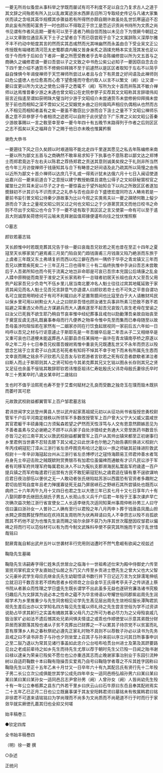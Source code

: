 <!-- { "loadSidebar": true } -->
一夔无所肖似蚤尝从事科举之学既而屡试有司不利度不足以自立乃复求古人之道于其文辞之间殆若有所入比以乱故寓迹浙水西屏去旧所习专取经史传记与凡诸大家集伏而读之含咀其英华规模其歩骤益若有所得然亦颇自期许故虽处乱世饥寒逼迫不忍弃此妄有所图茍富贵于一时也顾以不得取正于宗工是恧近识贡尚书持所为文质之尚书见谓有作者风且期一夔有可以至于逺者乃稍自信而独以未见合下为恨厥今朝廷之上以文章致位通显系天下士子之望者合下而已窃尝观于合下之文属辞陈义深厚尔雅不丰不约动中矩度其言的然而实其态彧然而光其味幽然而永盖由合下受业吴文正公传授既有端绪若清河范太史蜀郡虞内翰又皆身亲炙之涵揉充畅本实支茂其发也足以信于今而传于后如合下者非一夔之所愿受教者乎去年会陈编修尝以所为文五首与之商确久之编修君谓一夔曰吾尝以子之文致之中书危公矣公必知子一夔因窃自念去合下四千里介绍不通贽币不修俯仰拜揖不至于前遽然以是区区者取知于左右不以简乎益自悚惧今年谒俊禅师于天竺禅师所尝过从者且与合下有夙昔之好间语及此禅师则曰危公盛徳人也位愈髙而心愈下望愈隆而守愈约取人以言不以繁文（阙）让又谓一夔曰宜更以所为文达之使危公得子之悉辄不（阙）写所为文十首而并陈其不敏介禅师以达焉惟昔秦少游之未遇也曾文昭公在史院参寥子实荐其文文昭称其言辞瓌伟闳丽言近指逺至谓如获明珠大璧当时少游于文昭绍介未尝通贽币未尝修俯仰拜揖未尝至于前也而相知之深不啻如父兄之契姻党乡曲之旧何哉鸣声相应仇偶相从也然而古人不相见而相知者盖有之矣一夔虽不敢窃比少游而合下汲士之量不下文昭公禅师乐善之意不异叅寥子今者相须之迹若可以自附于此伏望合下广乐育之义如文昭公荅秦少游故事赐以一言之敎至幸至幸一夔今年四十有五晚节末路得列于作者之后则区区之志不孤矣以天之福拜合下之赐于他日亦未晚也惟冀矜察

谢危大叅书

一夔遡往下风之日久矣顾以时艰道阻不能北走四千里遂其愿见之私去年陈编修来南一夔以所为鄙文五首与之商确然不敢率易求知于下执事也不意陈君以鄙文达之郑博士而郑君竟达于左右夫以陈君之荐扬郑君之贡送其意则诚美矣揆之于礼则非所当然也今年三月访俊禅师于钱唐知其与合下有畴昔之好间语及此乃疏其所以简慢之由侑以近所为鄙文十首介禅师以达庶几于礼或一得焉计犹未达俄六月十七日入闽诏使道出嘉兴召一夔来前道合下之意授以建宁教授勅牒且谓危公得子之文如获秘寳校官之擢筮仕之阶耳未足以尽子之才也一夔惊喜出于望外始知合下以向之所致区区者遂加奬録初不计其识与不识而求之之礼恭与否也自非合下盛徳宏度同符古人畴肯若是一夔前书妄引曽文昭公待秦少游故事为比以今观之实类焉夫以一夔之疎陋何敢上儗少游而合下汲士之量视文昭公则又过之何也文昭公之于少游苐赏其文而他日校书之命则不尽出于文昭公也今合下于一夔不徒有取于其区区之言又使蒙一命有可以至于逺且大则诚厚矣荷徳何可云喻未克拜谢兹值郑掾便谨布向往之忱伏惟照察

○墓志

颜钦若墓志铭

天长颜惟中时若既克葬其兄告于徐一夔曰哀哉吾兄钦若之死也昔在至正十四年之夏冦至天长移家吴门避焉甫三月吴门陷自吴门趋钱唐甫三月钱唐又陷乃絶浙而东旅于上虞者三年既又东土弗靖复折而西以松江僻在西州一隅侨于华亭之青龙镇又三年而吾兄以脾胃疾死矣二十三年正月二日也得年三十有二临终执惟中手诀曰吾志未尝敢后于人吾弟所知也而今死于流离之地岂非命耶是可哀已吾宗本兖国公后靖康之乱金人蹂中原稍徙而南至于淮安之天长家焉称千一总辖者初居天长祖也自大父至吾父用赀产起家吾兄少负竒气不伍乡里儿居当南北要冲名人魁士往往过宾其地辄延致于家资其闻见而名人魁士见吾兄言辞意气亦退谓人曰颜钦若竒士也不可失之平昔自谓功名可立就尝用明经试于有司不利辄曰此不足置胷臆间也比寇至白于大人请散财鸠民以保乡里可用以树勲业大人止之曰财非吾惜也顾汝诸生兵事非所素习恐致不救不若姑避之耳重违父命而止方谋避兵而大人遘疾遂至不起吾兄哀毁几丧生老母在堂谕之曰汝父已死我不欲生耶乃稍自节哀率惟中经纪葬事且戒勿以劻勷薄吾亲故自始丧至于奠窆反虞无违礼既襄事奉母而行凡便养之物率令惟中先至而集而已奉母随至以故吾母虽渉险阻恒若在家然有一二姻家亦同在行饮食起居视同一家前后五六年如一日呜呼以吾兄之材与行讵意遽止于斯耶先是一年吾嫂卒后是二年吾从子二又相继卒是又重可哀也已道梗未能返葬邑人前鄞县丞任某捐地一亩许在青龙镇南亭桥之原遂以卒之年二月十七日奉吾兄权厝吾嫂祔焉惟中重哀先兄既遭乱世又不永年而赍志以殁尝念乞铭于立言君子以白其志茍死者有知将不悼其不幸于地下而未有所属先生悫而文幸哀而赐之铭余不识钦若凡见吾友与钦若游者言钦若之死有叹息者歔欷者涕泣者曰斯人而止于斯耶则其人之贤可知也今其弟克葬其兄又乞铭以图永长存则其兄之贤又足征也余虽不佞铭其敢辞耶钦若讳惟臣祖讳仁寿妣殷氏父讳竒母殷氏妻徐氏卒时年三十男某卒时八歳女某卒时二歳铭曰

生也时不值乎洽熙死也寿不登于艾耆何赋材之孔良而受数之独竒玉在璞而毁木既拱而萎吁其可悲

元故敦武校尉益都翼管军上百户邹君墓志铭

君讳世闻字文达登州黄县人世以武弁起家髙祖斌元初以从征功尚书省版授忠勇校尉管军千户后平河南定禄秩以所领军不多数改授管军上百户曾大父宁大父威父震咸世其官君躯干丰硕鼻隆口方须髯森若望之俨然而天性淳笃与人交有恩意然颇嫉恶见为不善者虽素与交必谢絶之不顾不以兵家子自处渉猎经史务通大义旁至医药书数音乐亦皆习之初江南平其父以敦武校尉益都翼管军上百户从其帅出镇宋都至正初谢事归乡里君例当世袭不忍轻去膝下其父戒之曰此世泽也尔勉之乃始告袭阶换进义校尉六年丙戌峒冦犯汀漳从江浙行省左丞呼图克布哈讨之能以一旅之师破其前锋进阶敦武校尉十一年辛卯海冦起台州从江浙行省左丞博啰讨之冦恃海颇易王师君帅善水者驾舟身先士卒迎击败之贼既欵附赏赉银币有加君位虽偏禆而通敏有才识凡民讼渉于军者有司移军府共理军府每属君处决人不以为寃杭支郡濒海民私鬻盐军府歳遣一百户提兵镇之而军府每遣君行巡禁有方民不敢犯蕲冦犯杭之歳君适在镇有羣不逞欲谋响应君日夜治部伍以詟伏之无一人敢动者张氏继陷姑苏浙以西震恐有官资者多趣附之君切齿怒骂自度年且老力殚援寡徒死无益乃屏居峡石之野峡石其所尝镇处也既而以病终二十六年丙午九月十又四日也君之生以大徳三年已亥七月十又七日享年六十有八娶同郡李氏继田氏胡氏子男五人长观山东义兵千户后君一年殁于王事次课庐早亡次确次益次勉江浙行省宣使女二人长适李继先次适同知莱州事周仲彬孙男三人曰守信曰瀛曰浙孙女一人曽孙二人确有至行以君殁之年八月丙申卜葬于钱唐县凤凰山担水闗之原既葬犹惸然如在疚持其友周昉所为状再拜请曰先人不幸赍志以殁不肖孤欲图其不朽他不足为也惟先生哀而赐之铭尔余辞不获乃为序其世次履歴因叹邹君以偏禆之将而行可以范俗材可以有为而今制文武殊科卒使不获究其所施而干没于乱世惜哉铭曰

懿厥胄胤自邾出武弁五叶以世袭材丰行完用则诎遭时不然气愈崛有欲闻之视兹述

鞠隐先生墓碣

鞠隐先生讳嗣寿字得仁姓朱氏世居台之临海十一世祖希述仕宋为殿中侍御史六传至宣抚司掌机宜文字友直始迁仙居之东门又六传至乡贡进士懋先生之曾大父也大父智父元豪补武学生母应氏继金氏先生幼聪悟读书数行并下日记近万言为文辞濡笔伸纸立就汨汨千数百言若不烦构思者乡校师竒之台自金华王氏得考亭夫子之传讲道上蔡书院从者甚众而性理之学日盛先生既长谓学不出此虽多无益也遂研穷濂洛诸书究极归趣后凡为文辞其为说必本之性命之藴不为华言绮语以夸耀世俗同郡紫岩周先生润祖学术为乡里推重少与先生同舍相见论学先生髙见层出周先生敛袵叹服长潭陶君凯视先生差后出亦以文学知名四方每见先生辄以师礼待之先生尝言世俗为学不过资讲说助占毕求其躬行之实盖有媿故其事父母凡力之所可为者必尽力为之父母殁哀戚几毁治冡圹必如法不遗后憾其处兄弟间惧夫情谊之或乖也作顺徳堂以示意其弟既分财异居而家颇落其殁也诸从子贫不克葬出已财葬之一不以累其子待宗党不以贫富而礼意有厚薄乡人称之春秋祭祀必遵先正家礼时物不具则不以荐敎子孙必以读书为先务且戒之曰不读书非吾子与孙也夕则坐堂上召其子与孙来前以序立问其日所事事申训之至二鼔乃退以为常其见诸行事盖如此忠介公台哈布哈贯台州进士及第及其跻要路见台之老成前辈待之如乡先生而待先生尤厚以荐于朝时先生父已殁一日闻之贻书谢曰禄以逮亲为荣亲已殁矣不愿仕也公亦重违其志而止晚谢家事治别业于东园引流种树以自适莳鞠数十本曰鞠有隐操吾实爱焉乃自号曰鞠隐学者尊之不斥其姓字因称曰鞠隐先生以至正十五年乙未十月廿又一日卒年六十有九其配吕氏有贤行先十二年殁子男二长公立次公成俱能世其学公成先四年卒女一适同邑杨弘祖孙男六曰某曰某曰某曰某曰某曰某孙女一适同邑吕志尹曾孙男（阙）人曾孙女（阙）人皆尚幼先生殁十有一年公立奉柩葬之县东门外若干里乡曰庆云山曰石牛原曰东岙且奉其配祔焉实二十五年乙巳正月二日也公立既襄事谋于其友安阳韩君谔曰墓铭未有攸属韩君曰铭非徐君不可遂来请铭铭曰为学尚理而不尚多为文尚质而不尚葩道不行于时而行于家敛华就实厥徳孔嘉其归也全抑又何嗟

始丰稿巻三

●钦定四库

全书始丰稿巻四

（明）徐一蘷 撰

○杂述

正统问

